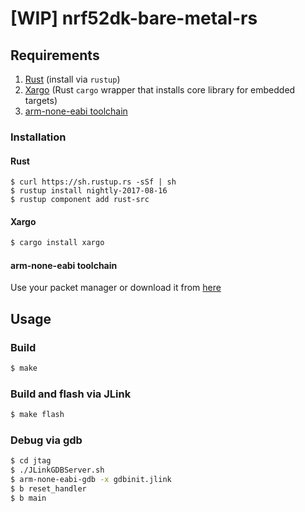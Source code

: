 # [WIP] nrf52dk-bare-metal-rs

## Requirements
1. [Rust](http://www.rust-lang.org/) (install via `rustup`)
2. [Xargo](http://www.rust-lang.org/) (Rust `cargo` wrapper that installs core library for embedded targets)
3. [arm-none-eabi toolchain](https://developer.arm.com/open-source/gnu-toolchain/gnu-rm/downloads)

### Installation

#### Rust
```
$ curl https://sh.rustup.rs -sSf | sh
$ rustup install nightly-2017-08-16
$ rustup component add rust-src
```

#### Xargo
```bash
$ cargo install xargo
```

#### arm-none-eabi toolchain
Use your packet manager or download it from [here](https://developer.arm.com/open-source/gnu-toolchain/gnu-rm/downloads)


## Usage

### Build
```bash
$ make
```
### Build and flash via JLink
```bash
$ make flash
```
 
### Debug via gdb
```bash
$ cd jtag
$ ./JLinkGDBServer.sh
$ arm-none-eabi-gdb -x gdbinit.jlink
$ b reset_handler
$ b main
```
